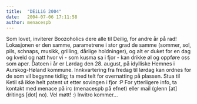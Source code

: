 ```yaml
---
title:  "DEiLiG 2004"
date:   2004-07-06 17:11:58
author: menacespb
---
```

Som lovet, inviterer Boozoholics dere alle til Deilig, for andre år på
rad! Lokasjonen er den samme, parametrene i stor grad de samme (sommer,
sol, pils, schnaps, musikk, grilling, dårlige holdninger), og alt er
duket for en dag og kveld og natt hvor vi - som kusma sa i fjor - kan
drikke øl og oppføre oss som aper. Datoen i år er Lørdag den 28. august,
på idylliske Hemnes i Aurskog-Høland kommune. Innkvartering fra fredag
til lørdag kan ordnes for de som vil begynne tidlig; ta med telt for
overnatting på plassen. Stua til Ketil så ikke helt patent ut etter
sovingen i fjor :P For ytterligere info, ta kontakt med menace på irc
(menacespb på efnet) eller mail (glenn \[at\] dritings \[dot\] no). Vel
møtt! :) Invitro kommer...


